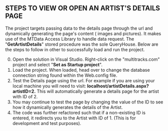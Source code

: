 STEPS TO VIEW OR OPEN AN ARTIST'S DETAILS PAGE
-----------------------------------------------
The project targets passing data to the details page  through the url and dynamically generating the page's content ( images and pictures). It makes use of the MTData Access Library to handle data request. The "**GetArtistDetails**" stored procedure was the sole QueryHouse.
Below are the steps to follow in other to successfully load and run the project.

0.  Open the solution in Visual Studio. Right-click on the "multitracks.com" project and select "**Set as Startup project**".
1.  Load the project. When loaded, head over to change the database connection string found within the Web.config file.
2.  Test the Details page using the url. For example if you are using your local machine you will need to  visit:  **localhost/artistDetails.aspx?artistID=2.** This will automatically generate a details page for the artist with ID of 2.
3.  You may continue to test the page by changing the value of the ID to see how it dynamically generates the details of the Artist.
4.  The code was further refactored such that if a non-existing ID is entered, it redirects you to the Artist with ID of 1. (This is for development and test purposes).


